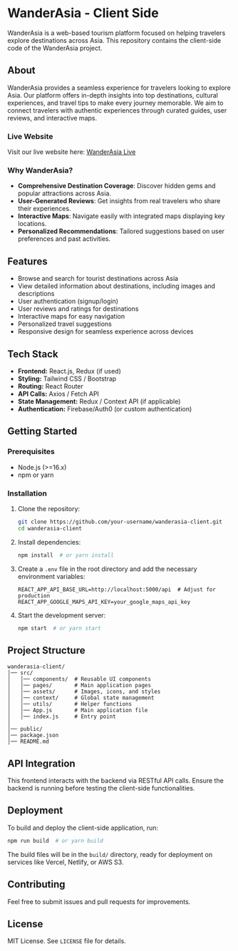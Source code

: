 # WanderAsia - Client Side

WanderAsia is a web-based tourism platform focused on helping travelers explore destinations across Asia. This repository contains the client-side code of the WanderAsia project.

## About
WanderAsia provides a seamless experience for travelers looking to explore Asia. Our platform offers in-depth insights into top destinations, cultural experiences, and travel tips to make every journey memorable. We aim to connect travelers with authentic experiences through curated guides, user reviews, and interactive maps. 

### Live Website
Visit our live website here: [WanderAsia Live](https://wanderasia-41bae.web.app/)

### Why WanderAsia?
- **Comprehensive Destination Coverage**: Discover hidden gems and popular attractions across Asia.
- **User-Generated Reviews**: Get insights from real travelers who share their experiences.
- **Interactive Maps**: Navigate easily with integrated maps displaying key locations.
- **Personalized Recommendations**: Tailored suggestions based on user preferences and past activities.

## Features
- Browse and search for tourist destinations across Asia
- View detailed information about destinations, including images and descriptions
- User authentication (signup/login)
- User reviews and ratings for destinations
- Interactive maps for easy navigation
- Personalized travel suggestions
- Responsive design for seamless experience across devices

## Tech Stack
- **Frontend:** React.js, Redux (if used)
- **Styling:** Tailwind CSS / Bootstrap
- **Routing:** React Router
- **API Calls:** Axios / Fetch API
- **State Management:** Redux / Context API (if applicable)
- **Authentication:** Firebase/Auth0 (or custom authentication)

## Getting Started

### Prerequisites
- Node.js (>=16.x)
- npm or yarn

### Installation
1. Clone the repository:
   ```sh
   git clone https://github.com/your-username/wanderasia-client.git
   cd wanderasia-client
   ```
2. Install dependencies:
   ```sh
   npm install  # or yarn install
   ```

3. Create a `.env` file in the root directory and add the necessary environment variables:
   ```env
   REACT_APP_API_BASE_URL=http://localhost:5000/api  # Adjust for production
   REACT_APP_GOOGLE_MAPS_API_KEY=your_google_maps_api_key
   ```

4. Start the development server:
   ```sh
   npm start  # or yarn start
   ```

## Project Structure
```
wanderasia-client/
│── src/
│   │── components/  # Reusable UI components
│   │── pages/       # Main application pages
│   │── assets/      # Images, icons, and styles
│   │── context/     # Global state management
│   │── utils/       # Helper functions
│   │── App.js       # Main application file
│   │── index.js     # Entry point
│
│── public/
│── package.json
│── README.md
```

## API Integration
This frontend interacts with the backend via RESTful API calls. Ensure the backend is running before testing the client-side functionalities.

## Deployment
To build and deploy the client-side application, run:
```sh
npm run build  # or yarn build
```
The build files will be in the `build/` directory, ready for deployment on services like Vercel, Netlify, or AWS S3.

## Contributing
Feel free to submit issues and pull requests for improvements.

## License
MIT License. See `LICENSE` file for details.
